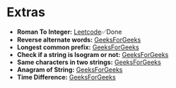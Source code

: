 # Extras
- **Roman To Integer:** [Leetcode](https://leetcode.com/problems/roman-to-integer/)✅Done
- **Reverse alternate words:** [GeeksForGeeks](https://practice.geeksforgeeks.org/problems/c-alternate-words-in-reverse-order0653/1)
- **Longest common prefix:** [GeeksForGeeks](https://practice.geeksforgeeks.org/problems/minimum-shift-for-longest-common-prefix0759/1)
- **Check if a string is Isogram or not:** [GeeksForGeeks](https://practice.geeksforgeeks.org/problems/check-if-a-string-is-isogram-or-not-1587115620/1)
- **Same characters in two strings:** [GeeksForGeeks](https://practice.geeksforgeeks.org/problems/c-corresponding-position-in-the-two-strings-that-hold-exactly-the-same-characters5013/1)
- **Anagram of String:** [GeeksForGeeks](https://practice.geeksforgeeks.org/problems/anagram-of-string/1)
- **Time Difference:** [GeeksForGeeks](https://practice.geeksforgeeks.org/problems/time-difference5528/1)
